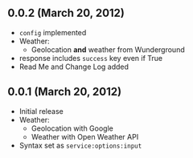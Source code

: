 ## 0.0.2 (March 20, 2012)

- `config` implemented
- Weather:
    - Geolocation __and__ weather from Wunderground
- response includes `success` key even if True
- Read Me and Change Log added

## 0.0.1 (March 20, 2012)

- Initial release
- Weather: 
    - Geolocation with Google
    - Weather with Open Weather API
- Syntax set as `service:options:input`